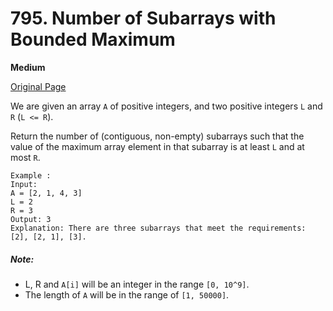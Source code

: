 # 795. Number of Subarrays with Bounded Maximum

**Medium**

[Original Page](https://leetcode.com/problems/number-of-subarrays-with-bounded-maximum/)

We are given an array `A` of positive integers, and two positive integers `L` and `R` (`L <= R`).

Return the number of (contiguous, non-empty) subarrays such that the value of the maximum array element in that subarray is at least `L` and at most `R`.

```
Example :
Input: 
A = [2, 1, 4, 3]
L = 2
R = 3
Output: 3
Explanation: There are three subarrays that meet the requirements: [2], [2, 1], [3].
```

##### Note:
- L, R  and `A[i]` will be an integer in the range `[0, 10^9]`.
- The length of `A` will be in the range of `[1, 50000]`.
